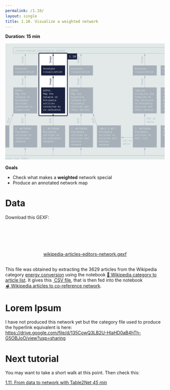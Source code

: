 ```yaml
---
permalink: /1.10/
layout: single
title: 1.10. Visualize a weighted network
---
```


**Duration: 15 min**

[
	![Overview tuto 1.10](../assets/images/1-10.jpg)
](../assets/images/1-10.jpg)

**Goals**
* Check what makes a **weighted** network special
* Produce an annotated network map

# Data

Download this GEXF:

<center><a href="../assets/data/1-9/wikipedia-articles-editors-network.gexf">
	<i class="fas fa-file" style="font-size:5em"></i><br>
	wikipedia-articles-editors-network.gexf
</a><br><br></center>

This file was obtained by extracting the 3629 articles from the Wikipedia category [energy conversion](https://en.wikipedia.org/wiki/Category:Energy_conversion) using the notebook [🍉&nbsp;Wikipedia category to article list](https://colab.research.google.com/github/jacomyma/mapping-controversies/blob/main/notebooks/Wikipedia_category_to_article_list.ipynb). It gives this [<i class="fas fa-file-csv"></i>&nbsp;CSV file](../assets/data/1-10/wikipedia-articles-cat-energy-conversion.csv), that is then fed into
the notebook [🫕&nbsp;Wikipedia articles to co-reference network](https://colab.research.google.com/github/jacomyma/mapping-controversies/blob/main/notebooks/Wikipedia_articles_to_co_reference_network.ipynb).


# Lorem Ipsum

I have not produced this network yet but the category file used to produce the hyperlink equivalent is here: https://drive.google.com/file/d/135CowQ3LB2U-HlaHD0aB4hTh-G5OBJoO/view?usp=sharing

# Next tutorial

You may want to take a short walk at this point. Then check this:

[1.11. From data to network with Table2Net *45 min*](../1.11/)
